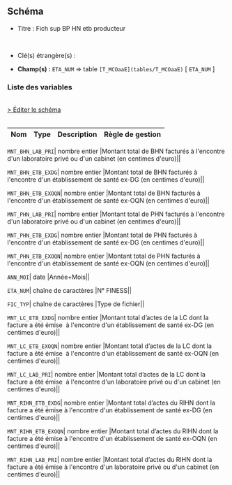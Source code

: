 ## Schéma


- Titre : Fich sup BP HN etb producteur
<br />



- Clé(s) étrangère(s) : <br />

- **Champ(s) :** `ETA_NUM`
  => table `[T_MCOaaE](tables/T_MCOaaE)` [ `ETA_NUM` ]<br />

 
### Liste des variables
<br />
<div>
    <a href="https://gitlab.com/healthdatahub/applications-du-hdh/schema-snds/-/tree/master/schemas/PMSI MCO/T_MCOaaSUP_BPHNP.json"
       target="_blank" rel="noopener noreferrer">> Éditer le schéma</a>
</div>
<br />

Nom | Type | Description | Règle de gestion
-|-|-|-



`MNT_BHN_LAB_PRI`| nombre entier |Montant total de BHN facturés à l'encontre d'un laboratoire privé ou d'un cabinet (en centimes d'euro)||

`MNT_BHN_ETB_EXDG`| nombre entier |Montant total de BHN facturés à l'encontre d'un établissement de santé ex-DG (en centimes d'euro)||

`MNT_BHN_ETB_EXOQN`| nombre entier |Montant total de BHN facturés à l'encontre d'un établissement de santé ex-OQN (en centimes d'euro)||

`MNT_PHN_LAB_PRI`| nombre entier |Montant total de PHN facturés à l'encontre d'un laboratoire privé ou d'un cabinet (en centimes d'euro)||

`MNT_PHN_ETB_EXDG`| nombre entier |Montant total de PHN facturés à l'encontre d'un établissement de santé ex-DG (en centimes d'euro)||

`MNT_PHN_ETB_EXOQN`| nombre entier |Montant total de PHN facturés à l'encontre d'un établissement de santé ex-OQN (en centimes d'euro)||

`ANN_MOI`| date |Année+Mois||

`ETA_NUM`| chaîne de caractères |N° FINESS||

`FIC_TYP`| chaîne de caractères |Type de fichier||

`MNT_LC_ETB_EXDG`| nombre entier |Montant total d’actes de la LC dont la facture a été émise  à l'encontre d'un établissement de santé ex-DG (en centimes d'euro)||

`MNT_LC_ETB_EXOQN`| nombre entier |Montant total d’actes de la LC dont la facture a été émise  à l'encontre d'un établissement de santé ex-OQN (en centimes d'euro)||

`MNT_LC_LAB_PRI`| nombre entier |Montant total d’actes de la LC dont la facture a été émise  à l'encontre d'un laboratoire privé ou d'un cabinet (en centimes d'euro)||

`MNT_RIHN_ETB_EXDG`| nombre entier |Montant total d’actes du RIHN dont la facture a été émise à l'encontre d'un établissement de santé ex-DG (en centimes d'euro)||

`MNT_RIHN_ETB_EXOQN`| nombre entier |Montant total d’actes du RIHN dont la facture a été émise à l'encontre d'un établissement de santé ex-OQN (en centimes d'euro)||

`MNT_RIHN_LAB_PRI`| nombre entier |Montant total d’actes du RIHN dont la facture a été émise à l'encontre d'un laboratoire privé ou d'un cabinet (en centimes d'euro)||
